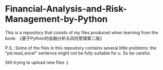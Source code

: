 # Financial-Analysis-and-Risk-Management-by-Python
This is a repository that cosists of my files produced when learning from the book: 《基于Python的金融分析与风险管理第二版》

P.S.: Some of the files in this repository contains several little problems: the "pd.read_excel" sentence might not be fully suitable for u. So be careful.

Still trying to upload new files :)
